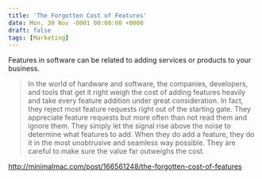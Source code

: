 ```yaml
---
title: 'The Forgotten Cost of Features'
date: Mon, 30 Nov -0001 00:00:00 +0000
draft: false
tags: [Marketing]
---
```


Features in software can be related to adding services or products to your business.

> In the world of hardware and software, the companies, developers, and tools that get it right weigh the cost of adding features heavily and take every feature addition under great consideration. In fact, they reject most feature requests right out of the starting gate. They appreciate feature requests but more often than not read them and ignore them. They simply let the signal rise above the noise to determine what features to add. When they do add a feature, they do it in the most unobtrusive and seamless way possible. They are careful to make sure the value far outweighs the cost.

http://minimalmac.com/post/166561248/the-forgotten-cost-of-features